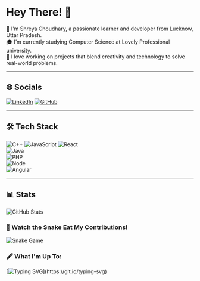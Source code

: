 # Hey There! 👋

🌟 I'm Shreya Choudhary, a passionate learner and developer from Lucknow, Uttar Pradesh.  
🎓 I’m currently studying Computer Science at Lovely Professional university.  
🚀 I love working on projects that blend creativity and technology to solve real-world problems.  

---

## 🌐 Socials
[![LinkedIn](https://img.shields.io/badge/LinkedIn-%230077B5.svg?logo=linkedin&logoColor=white)]([https://linkedin.com/in/your-profile](https://www.linkedin.com/in/shreya-choudhary-570aa724a/))  
[![GitHub](https://img.shields.io/badge/GitHub-%2312100E.svg?logo=github&logoColor=white)](https://github.com/shreyaachoudhary)

---

## 🛠️ Tech Stack
![C++](https://img.shields.io/badge/C++-00599C?style=flat-square&logo=cplusplus&logoColor=white)
![JavaScript](https://img.shields.io/badge/JavaScript-F7DF1E?style=flat-square&logo=javascript&logoColor=black)
![React](https://img.shields.io/badge/React-20232A?style=flat-square&logo=react&logoColor=61DAFB)  
![Java](https://img.shields.io/badge/Java-20232A?style=flat-square&logo=react&logoColor=61DAFB)  
![PHP](https://img.shields.io/badge/PHP-20232A?style=flat-square&logo=react&logoColor=61DAFB)  
![Node](https://img.shields.io/badge/Node-20232A?style=flat-square&logo=react&logoColor=61DAFB)  
![Angular](https://img.shields.io/badge/Angular-20232A?style=flat-square&logo=react&logoColor=61DAFB)  

---

## 📊 Stats
![GitHub Stats](https://github-readme-stats.vercel.app/api?username=shreyaachoudhary&show_icons=true&theme=radical)  

### 🐍 Watch the Snake Eat My Contributions!
![Snake Game](https://github.com/your-username/your-username/blob/output/github-contribution-grid-snake.svg)

### 🖋️ What I'm Up To:
[![Typing SVG](https://readme-typing-svg.herokuapp.com?font=Fira+Code&size=24&pause=1000&color=F759F7&width=435&lines=Hello+there!+I'm+Mayank.;Passionate+Developer+%7C+Gamer+%7C+Writer.;Lover+of+AI+%26+Web+Development.;Welcome+to+my+profile!)](https://git.io/typing-svg)
